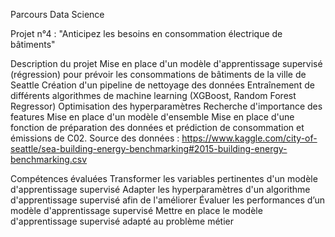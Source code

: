 Parcours Data Science

Projet n°4 : "Anticipez les besoins en consommation électrique de bâtiments"

Description du projet
Mise en place d'un modèle d'apprentissage supervisé (régression) pour prévoir les consommations de bâtiments de la ville de Seattle
Création d'un pipeline de nettoyage des données
Entraînement de différents algorithmes de machine learning (XGBoost, Random Forest Regressor)
Optimisation des hyperparamètres
Recherche d'importance des features
Mise en place d'un modèle d'ensemble
Mise en place d'une fonction de préparation des données et prédiction de consommation et émissions de C02.
Source des données : https://www.kaggle.com/city-of-seattle/sea-building-energy-benchmarking#2015-building-energy-benchmarking.csv

Compétences évaluées
Transformer les variables pertinentes d'un modèle d'apprentissage supervisé
Adapter les hyperparamètres d'un algorithme d'apprentissage supervisé afin de l'améliorer
Évaluer les performances d’un modèle d'apprentissage supervisé
Mettre en place le modèle d'apprentissage supervisé adapté au problème métier

